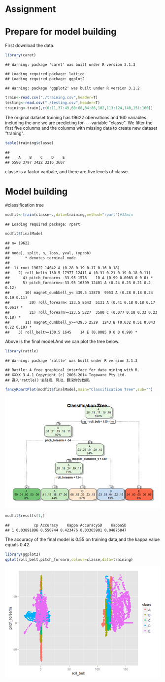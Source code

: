 # Assignment

Prepare for model building
================================
First download the data.

```r
library(caret)
```

```
## Warning: package 'caret' was built under R version 3.1.3
```

```
## Loading required package: lattice
## Loading required package: ggplot2
```

```
## Warning: package 'ggplot2' was built under R version 3.1.2
```

```r
train<-read.csv("./training.csv",header=T)
testing<-read.csv("./testing.csv",header=T)
training<-train[,c(6:11,37:49,60:68,84:86,102,113:124,140,151:160)]
```
The original dataset training has 19622 obervations and 160 variables including the one we are predicting for----variable "classe". We filter the first five colunms and the colunms with missing data to create new dataset "traning".


```r
table(training$classe)
```

```
## 
##    A    B    C    D    E 
## 5580 3797 3422 3216 3607
```
classe is a factor varibale, and there are five levels of classe.


Model building
=================
#classification tree

```r
modfit<-train(classe~.,data=training,method="rpart")#12min
```

```
## Loading required package: rpart
```

```r
modfit$finalModel
```

```
## n= 19622 
## 
## node), split, n, loss, yval, (yprob)
##       * denotes terminal node
## 
##  1) root 19622 14042 A (0.28 0.19 0.17 0.16 0.18)  
##    2) roll_belt< 130.5 17977 12411 A (0.31 0.21 0.19 0.18 0.11)  
##      4) pitch_forearm< -33.95 1578    10 A (0.99 0.0063 0 0 0) *
##      5) pitch_forearm>=-33.95 16399 12401 A (0.24 0.23 0.21 0.2 0.12)  
##       10) magnet_dumbbell_y< 439.5 13870  9953 A (0.28 0.18 0.24 0.19 0.11)  
##         20) roll_forearm< 123.5 8643  5131 A (0.41 0.18 0.18 0.17 0.061) *
##         21) roll_forearm>=123.5 5227  3500 C (0.077 0.18 0.33 0.23 0.18) *
##       11) magnet_dumbbell_y>=439.5 2529  1243 B (0.032 0.51 0.043 0.22 0.19) *
##    3) roll_belt>=130.5 1645    14 E (0.0085 0 0 0 0.99) *
```
Above is the final model.And we can plot the tree below.


```r
library(rattle)
```

```
## Warning: package 'rattle' was built under R version 3.1.3
```

```
## Rattle: A free graphical interface for data mining with R.
## XXXX 3.4.1 Copyright (c) 2006-2014 Togaware Pty Ltd.
## 键入'rattle()'去轻摇、晃动、翻滚你的数据。
```

```r
fancyRpartPlot(modfit$finalModel,main="Classification Tree",sub="")
```

![](Assignment_files/figure-html/plot1-1.png) 


```r
modfit$results[1,]
```

```
##           cp Accuracy    Kappa AccuracySD    KappaSD
## 1 0.03891896 0.550744 0.423476 0.03365901 0.04875847
```
The accuracy of the final model is 0.55 on training data,and the kappa value equals 0.42.


```r
library(ggplot2)
qplot(roll_belt,pitch_forearm,colour=classe,data=training)
```

![](Assignment_files/figure-html/plot2-1.png) 




